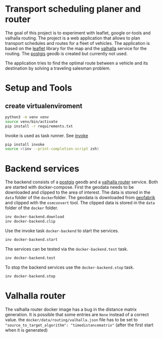 # Transport scheduling planer and router

The goal of this project is to experiment with leaflet, google or-tools and valhalla routing. 
The project is a web application that allows to plan transport schedules and routes for a fleet of vehicles. 
The application is based on the [leaflet](https://leafletjs.com/) library for the map and the [valhalla](https://github.com/valhalla/valhalla)
service for the routing. The [postgis](https://postgis.net/) geodb is created but currently not used.

The application tries to find the optimal route between a vehicle and its destination by solving a traveling salesman problem.


# Setup and Tools
## create virtualenviroment

```bash
python3 -m venv venv
source venv/bin/activate
pip install -r requirements.txt
```
Invoke is used as task runner. See [invoke](https://www.pyinvoke.org/)
```bash
pip install invoke
source <(inv --print-completion-script zsh)
```

# Backend services

The backend consists of a [postgis](https://postgis.net/) geodb and a [valhalla router](https://github.com/valhalla/valhalla) service. Both are started with docker-compose.
First the geodata needs to be downloaded and clipped to the area of interest. The data is stored in the `data` folder of the `docker`folder.
The geodata is downloaded from [geofabrik](https://www.geofabrik.de)  and clipped with the `osmconvert` tool. The clipped data is stored in the `data` folder of the `docker` folder.

```bash
inv docker-backend.download
inv docker-backend.clip
```

Use the invoke task `docker-backend` to start the services.

```bash
inv docker-backend.start
```

The services can be tested via the `docker-backend.test` task.

```bash
inv docker-backend.test
```

To stop the backend services use the `docker-backend.stop` task.

```bash
inv docker-backend.stop
```
# Valhalla router

The valhalla router docker image has a bug in the distance matrix generation. It is possible that some entries are `None` instead of
a correct value. the `docker/data/routing/valhalla.json` file has to be set to `"source_to_target_algorithm": "timedistancematrix"` (after the first start when it is generated)
